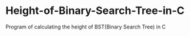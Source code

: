 # Height-of-Binary-Search-Tree-in-C
Program of calculating the height of BST(Binary Search Tree) in C
